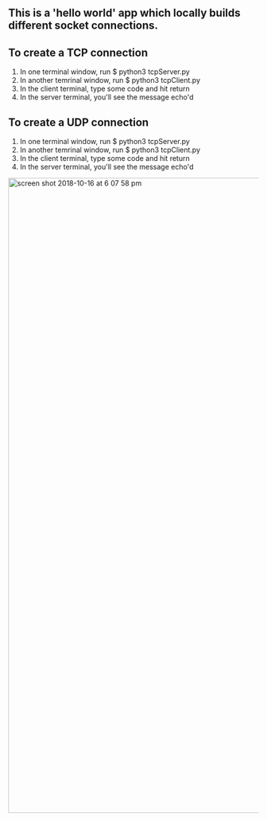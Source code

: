 ## This is a 'hello world' app which locally builds different socket connections.

## To create a TCP connection
1. In one terminal window, run $ python3 tcpServer.py
2. In another temrinal window, run $ python3 tcpClient.py
3. In the client terminal, type some code and hit return
4. In the server terminal, you'll see the message echo'd

## To create a UDP connection
1. In one terminal window, run $ python3 tcpServer.py
2. In another temrinal window, run $ python3 tcpClient.py
3. In the client terminal, type some code and hit return
4. In the server terminal, you'll see the message echo'd

<img width="1276" alt="screen shot 2018-10-16 at 6 07 58 pm" src="https://user-images.githubusercontent.com/34493689/47055881-88692500-d16e-11e8-81af-73f2fd2ae712.png">
